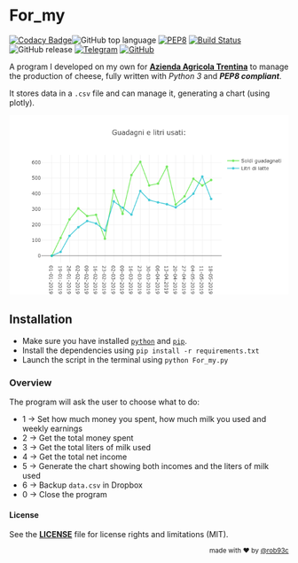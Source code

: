# For_my

[![Codacy Badge](https://api.codacy.com/project/badge/Grade/ee4174e8bde54a54b0131f732f0c955e)](https://www.codacy.com/app/rob93c/For_my?utm_source=github.com&amp;utm_medium=referral&amp;utm_content=rob93c/For_my&amp;utm_campaign=Badge_Grade)![GitHub top language](https://img.shields.io/github/languages/top/rob93c/For_my.svg) [![PEP8](https://img.shields.io/badge/code%20style-PEP8-important.svg)](https://www.python.org/dev/peps/pep-0008/) [![Build Status](https://travis-ci.com/rob93c/For_my.svg?branch=master)](https://travis-ci.com/rob93c/For_my) ![GitHub release](https://img.shields.io/github/release/rob93c/For_my.svg?color=blueviolet) [![Telegram](https://img.shields.io/badge/write%20me-Telegram-%231974f2.svg)](t.me/rob93c) [![GitHub](https://img.shields.io/github/license/rob93c/For_my.svg?color=%237d8183)](https://opensource.org/licenses/MIT)

A program I developed on my own for [**Azienda Agricola Trentina**](https://www.facebook.com/azagrtrentina) to manage the production of cheese, fully written with *Python 3* and _**PEP8 compliant**_.

It stores data in a `.csv` file and can manage it, generating a chart (using plotly).

![Sample graphic preview](sample/sample.png)

## Installation

- Make sure you have installed [`python`](https://www.python.org/downloads/) and [`pip`](https://pip.pypa.io/en/stable/installing/).
- Install the dependencies using `pip install -r requirements.txt`
- Launch the script in the terminal using `python For_my.py`

### Overview

The program will ask the user to choose what to do:
- 1 &rarr; Set how much money you spent, how much milk you used and weekly earnings 
- 2 &rarr; Get the total money spent
- 3 &rarr; Get the total liters of milk used
- 4 &rarr; Get the total net income
- 5 &rarr; Generate the chart showing both incomes and the liters of milk used
- 6 &rarr; Backup `data.csv` in Dropbox
- 0 &rarr; Close the program

#### License

See the [**LICENSE**](https://github.com/rob93c/RomRoamer/blob/master/LICENSE.md) file for license rights and limitations (MIT).


<div align="right"><sup>
  made with ❤️ by <a href="https://github.com/rob93c">@rob93c</a>
</sup></div>
